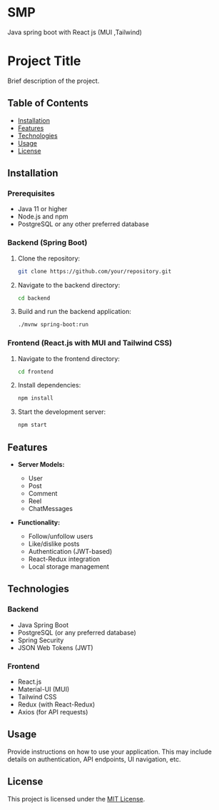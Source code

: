 # SMP

Java spring boot with React js (MUI ,Tailwind)

# Project Title

Brief description of the project.

## Table of Contents

- [Installation](#installation)
- [Features](#features)
- [Technologies](#technologies)
- [Usage](#usage)
- [License](#license)

## Installation

### Prerequisites

- Java 11 or higher
- Node.js and npm
- PostgreSQL or any other preferred database

### Backend (Spring Boot)

1. Clone the repository:

   ```bash
   git clone https://github.com/your/repository.git
   ```

2. Navigate to the backend directory:

   ```bash
   cd backend
   ```

3. Build and run the backend application:

   ```bash
   ./mvnw spring-boot:run
   ```

### Frontend (React.js with MUI and Tailwind CSS)

1. Navigate to the frontend directory:

   ```bash
   cd frontend
   ```

2. Install dependencies:

   ```bash
   npm install
   ```

3. Start the development server:

   ```bash
   npm start
   ```

## Features

- **Server Models:**

  - User
  - Post
  - Comment
  - Reel
  - ChatMessages

- **Functionality:**
  - Follow/unfollow users
  - Like/dislike posts
  - Authentication (JWT-based)
  - React-Redux integration
  - Local storage management

## Technologies

### Backend

- Java Spring Boot
- PostgreSQL (or any preferred database)
- Spring Security
- JSON Web Tokens (JWT)

### Frontend

- React.js
- Material-UI (MUI)
- Tailwind CSS
- Redux (with React-Redux)
- Axios (for API requests)

## Usage

Provide instructions on how to use your application. This may include details on authentication, API endpoints, UI navigation, etc.

## License

This project is licensed under the [MIT License](LICENSE).
